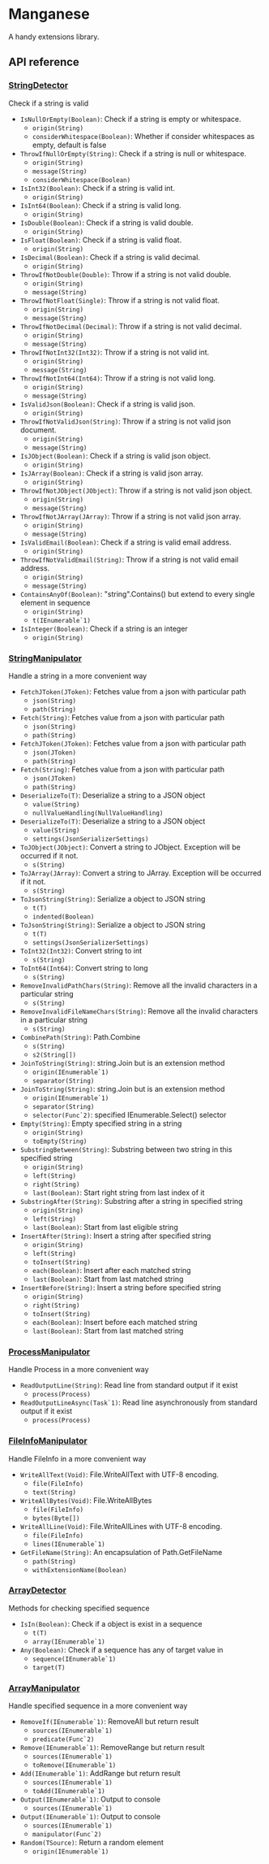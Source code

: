 ﻿# Manganese

A handy extensions library.

## API reference

### [StringDetector](https://github.com/SinoAHpx/Manganese/tree/master/Manganese/Text/StringDetector.cs)
Check if a string is valid
+ ```IsNullOrEmpty(Boolean)```: Check if a string is empty or whitespace.
    + ```origin(String)```
    + ```considerWhitespace(Boolean)```: Whether if consider whitespaces as empty, default is false
+ ```ThrowIfNullOrEmpty(String)```: Check if a string is null or whitespace.
    + ```origin(String)```
    + ```message(String)```
    + ```considerWhitespace(Boolean)```
+ ```IsInt32(Boolean)```: Check if a string is valid int.
    + ```origin(String)```
+ ```IsInt64(Boolean)```: Check if a string is valid long.
    + ```origin(String)```
+ ```IsDouble(Boolean)```: Check if a string is valid double.
    + ```origin(String)```
+ ```IsFloat(Boolean)```: Check if a string is valid float.
    + ```origin(String)```
+ ```IsDecimal(Boolean)```: Check if a string is valid decimal.
    + ```origin(String)```
+ ```ThrowIfNotDouble(Double)```: Throw if a string is not valid double.
    + ```origin(String)```
    + ```message(String)```
+ ```ThrowIfNotFloat(Single)```: Throw if a string is not valid float.
    + ```origin(String)```
    + ```message(String)```
+ ```ThrowIfNotDecimal(Decimal)```: Throw if a string is not valid decimal.
    + ```origin(String)```
    + ```message(String)```
+ ```ThrowIfNotInt32(Int32)```: Throw if a string is not valid int.
    + ```origin(String)```
    + ```message(String)```
+ ```ThrowIfNotInt64(Int64)```: Throw if a string is not valid long.
    + ```origin(String)```
    + ```message(String)```
+ ```IsValidJson(Boolean)```: Check if a string is valid json.
    + ```origin(String)```
+ ```ThrowIfNotValidJson(String)```: Throw if a string is not valid json document.
    + ```origin(String)```
    + ```message(String)```
+ ```IsJObject(Boolean)```: Check if a string is valid json object.
    + ```origin(String)```
+ ```IsJArray(Boolean)```: Check if a string is valid json array.
    + ```origin(String)```
+ ```ThrowIfNotJObject(JObject)```: Throw if a string is not valid json object.
    + ```origin(String)```
    + ```message(String)```
+ ```ThrowIfNotJArray(JArray)```: Throw if a string is not valid json array.
    + ```origin(String)```
    + ```message(String)```
+ ```IsValidEmail(Boolean)```: Check if a string is valid email address.
    + ```origin(String)```
+ ```ThrowIfNotValidEmail(String)```: Throw if a string is not valid email address.
    + ```origin(String)```
    + ```message(String)```
+ ```ContainsAnyOf(Boolean)```: "string".Contains() but extend to every single element in sequence
    + ```origin(String)```
    + ```t(IEnumerable`1)```
+ ```IsInteger(Boolean)```: Check if a string is an integer
    + ```origin(String)```
### [StringManipulator](https://github.com/SinoAHpx/Manganese/tree/master/Manganese/Text/StringManipulator.cs)
Handle a string in a more convenient way
+ ```FetchJToken(JToken)```: Fetches value from a json with particular path
    + ```json(String)```
    + ```path(String)```
+ ```Fetch(String)```: Fetches value from a json with particular path
    + ```json(String)```
    + ```path(String)```
+ ```FetchJToken(JToken)```: Fetches value from a json with particular path
    + ```json(JToken)```
    + ```path(String)```
+ ```Fetch(String)```: Fetches value from a json with particular path
    + ```json(JToken)```
    + ```path(String)```
+ ```DeserializeTo(T)```: Deserialize a string to a JSON object
    + ```value(String)```
    + ```nullValueHandling(NullValueHandling)```
+ ```DeserializeTo(T)```: Deserialize a string to a JSON object
    + ```value(String)```
    + ```settings(JsonSerializerSettings)```
+ ```ToJObject(JObject)```: Convert a string to JObject. Exception will be occurred if it not.
    + ```s(String)```
+ ```ToJArray(JArray)```: Convert a string to JArray. Exception will be occurred if it not.
    + ```s(String)```
+ ```ToJsonString(String)```: Serialize a object to JSON string
    + ```t(T)```
    + ```indented(Boolean)```
+ ```ToJsonString(String)```: Serialize a object to JSON string
    + ```t(T)```
    + ```settings(JsonSerializerSettings)```
+ ```ToInt32(Int32)```: Convert string to int
    + ```s(String)```
+ ```ToInt64(Int64)```: Convert string to long
    + ```s(String)```
+ ```RemoveInvalidPathChars(String)```: Remove all the invalid characters in a particular string
    + ```s(String)```
+ ```RemoveInvalidFileNameChars(String)```: Remove all the invalid characters in a particular string
    + ```s(String)```
+ ```CombinePath(String)```: Path.Combine
    + ```s(String)```
    + ```s2(String[])```
+ ```JoinToString(String)```: string.Join but is an extension method
    + ```origin(IEnumerable`1)```
    + ```separator(String)```
+ ```JoinToString(String)```: string.Join but is an extension method
    + ```origin(IEnumerable`1)```
    + ```separator(String)```
    + ```selector(Func`2)```: specified IEnumerable.Select() selector
+ ```Empty(String)```: Empty specified string in a string
    + ```origin(String)```
    + ```toEmpty(String)```
+ ```SubstringBetween(String)```: Substring between two string in this specified string
    + ```origin(String)```
    + ```left(String)```
    + ```right(String)```
    + ```last(Boolean)```: Start right string from last index of it
+ ```SubstringAfter(String)```: Substring after a string in specified string
    + ```origin(String)```
    + ```left(String)```
    + ```last(Boolean)```: Start from last eligible string
+ ```InsertAfter(String)```: Insert a string after specified string
    + ```origin(String)```
    + ```left(String)```
    + ```toInsert(String)```
    + ```each(Boolean)```: Insert after each matched string
    + ```last(Boolean)```: Start from last matched string
+ ```InsertBefore(String)```: Insert a string before specified string
    + ```origin(String)```
    + ```right(String)```
    + ```toInsert(String)```
    + ```each(Boolean)```: Insert before each matched string
    + ```last(Boolean)```: Start from last matched string
### [ProcessManipulator](https://github.com/SinoAHpx/Manganese/tree/master/Manganese/Process/ProcessManipulator.cs)
Handle Process in a more convenient way
+ ```ReadOutputLine(String)```: Read line from standard output if it exist
    + ```process(Process)```
+ ```ReadOutputLineAsync(Task`1)```: Read line asynchronously from standard output if it exist
    + ```process(Process)```
### [FileInfoManipulator](https://github.com/SinoAHpx/Manganese/tree/master/Manganese/IO/FileInfoManipulator.cs)
Handle FileInfo in a more convenient way
+ ```WriteAllText(Void)```: File.WriteAllText with UTF-8 encoding.
    + ```file(FileInfo)```
    + ```text(String)```
+ ```WriteAllBytes(Void)```: File.WriteAllBytes
    + ```file(FileInfo)```
    + ```bytes(Byte[])```
+ ```WriteAllLine(Void)```: File.WriteAllLines with UTF-8 encoding.
    + ```file(FileInfo)```
    + ```lines(IEnumerable`1)```
+ ```GetFileName(String)```: An encapsulation of Path.GetFileName
    + ```path(String)```
    + ```withExtensionName(Boolean)```
### [ArrayDetector](https://github.com/SinoAHpx/Manganese/tree/master/Manganese/Array/ArrayDetector.cs)
Methods for checking specified sequence
+ ```IsIn(Boolean)```: Check if a object is exist in a sequence
    + ```t(T)```
    + ```array(IEnumerable`1)```
+ ```Any(Boolean)```: Check if a sequence has any of target value in
    + ```sequence(IEnumerable`1)```
    + ```target(T)```
### [ArrayManipulator](https://github.com/SinoAHpx/Manganese/tree/master/Manganese/Array/ArrayManipulator.cs)
Handle specified sequence in a more convenient way
+ ```RemoveIf(IEnumerable`1)```: RemoveAll but return result
    + ```sources(IEnumerable`1)```
    + ```predicate(Func`2)```
+ ```Remove(IEnumerable`1)```: RemoveRange but return result
    + ```sources(IEnumerable`1)```
    + ```toRemove(IEnumerable`1)```
+ ```Add(IEnumerable`1)```: AddRange but return result
    + ```sources(IEnumerable`1)```
    + ```toAdd(IEnumerable`1)```
+ ```Output(IEnumerable`1)```: Output to console
    + ```sources(IEnumerable`1)```
+ ```Output(IEnumerable`1)```: Output to console
    + ```sources(IEnumerable`1)```
    + ```manipulator(Func`2)```
+ ```Random(TSource)```: Return a random element
    + ```origin(IEnumerable`1)```
